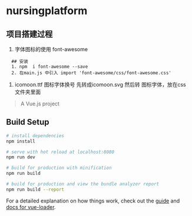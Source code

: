 # nursingplatform
## 项目搭建过程
1. 字体图标的使用 font-awesome
```
  ## 安装
  1. npm  i font-awesome --save
  2. 在main.js 中引入 import 'font-awesome/css/font-awesome.css'
```
1. icomoon.ttf 图标字体换号 先转成icomoon.svg 然后转 图标字体，放在css 文件夹里面

> A Vue.js project

## Build Setup

``` bash
# install dependencies
npm install

# serve with hot reload at localhost:8080
npm run dev

# build for production with minification
npm run build

# build for production and view the bundle analyzer report
npm run build --report
```

For a detailed explanation on how things work, check out the [guide](http://vuejs-templates.github.io/webpack/) and [docs for vue-loader](http://vuejs.github.io/vue-loader).

